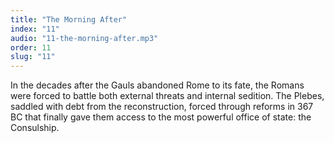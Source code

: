 ```yaml
---
title: "The Morning After"
index: "11"
audio: "11-the-morning-after.mp3"
order: 11
slug: "11"
---
```


In the decades after the Gauls abandoned Rome to its fate, the Romans were forced to battle both external threats and internal sedition. The Plebes, saddled with debt from the reconstruction, forced through reforms in 367 BC that finally gave them access to the most powerful office of state: the Consulship.



